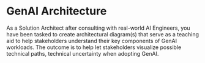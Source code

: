 # GenAI Architecture

As a Solution Architect after consulting with real-world AI Engineers, you have been tasked to create architectural diagram(s) that serve as a teaching aid to help stakeholders understand their key components of GenAI workloads. The outcome is to help let stakeholders visualize possible technical paths, technical uncertainty when adopting GenAI.